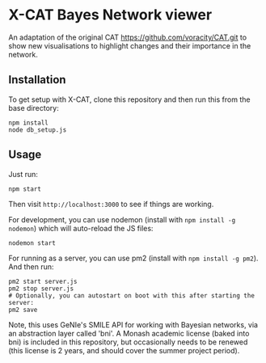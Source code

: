 # X-CAT Bayes Network viewer

An adaptation of the original CAT https://github.com/voracity/CAT.git to show new visualisations to highlight changes and their importance in the network.

## Installation

To get setup with X-CAT, clone this repository and then run this from the base directory:

```
npm install
node db_setup.js
```

## Usage

Just run:

```
npm start
```

Then visit `http://localhost:3000` to see if things are working.

For development, you can use nodemon (install with `npm install -g nodemon`) which will auto-reload the JS files:

```
nodemon start
```

For running as a server, you can use pm2 (install with `npm install -g pm2`). And then run:

```
pm2 start server.js
pm2 stop server.js
# Optionally, you can autostart on boot with this after starting the server:
pm2 save
```

Note, this uses GeNIe's SMILE API for working with Bayesian networks, via an abstraction layer called 'bni'.
A Monash academic license (baked into bni) is included in this repository, but occasionally needs to be renewed
(this license is 2 years, and should cover the summer project period).
